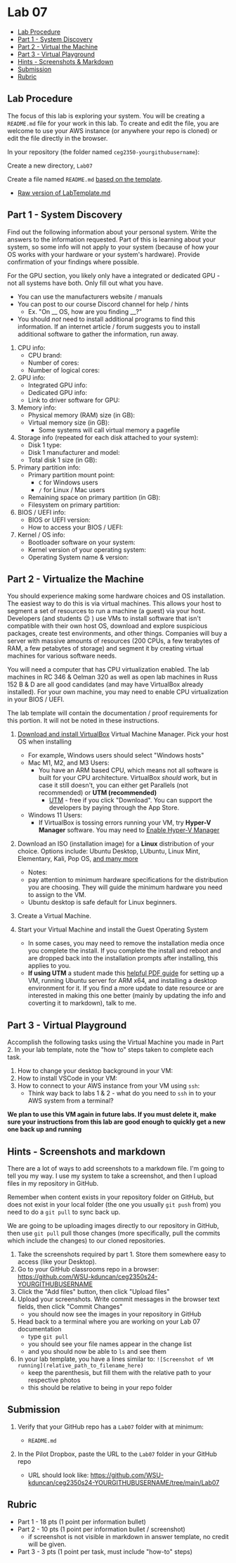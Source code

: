 # Lab 07

- [Lab Procedure](#Lab-Procedure)
- [Part 1 - System Discovery](#part-1---system-discovery)
- [Part 2 - Virtual the Machine](#part-2---virtualize-the-machine)
- [Part 3 - Virtual Playground](#part-3---virtual-playground)
- [Hints - Screenshots & Markdown](#hints---screenshots-and-markdown)
- [Submission](#Submission)
- [Rubric](#Rubric)

## Lab Procedure

The focus of this lab is exploring your system. You will be creating a `README.md` file for your work in this lab. To create and edit the file, you are welcome to use your AWS instance (or anywhere your repo is cloned) or edit the file directly in the browser.

In your repository (the folder named `ceg2350-yourgithubusername`):

Create a new directory, `Lab07`

Create a file named `README.md` [based on the template](LabTemplate.md).

- [Raw version of LabTemplate.md](https://raw.githubusercontent.com/pattonsgirl/CEG2350/main/Labs/Lab07/LabTemplate.md)

## Part 1 - System Discovery

Find out the following information about your personal system. Write the answers to the information requested. Part of this is learning about your system, so some info will not apply to your system (because of how your OS works with your hardware or your system's hardware). Provide confirmation of your findings where possible.

For the GPU section, you likely only have a integrated or dedicated GPU - not all systems have both.  Only fill out what you have.

- You can use the manufacturers website / manuals
- You can post to our course Discord channel for help / hints
  - Ex. "On \_\_ OS, how are you finding \_\_?"
- You should _not_ need to install additional programs to find this information. If an internet article / forum suggests you to install additional software to gather the information, run away.

1. CPU info:
    - CPU brand:
    - Number of cores:
    - Number of logical cores:
2. GPU info:
    - Integrated GPU info:
    - Dedicated GPU info: 
    - Link to driver software for GPU: 
3. Memory info:
    - Physical memory (RAM) size (in GB):
    - Virtual memory size (in GB):
      - Some systems will call virtual memory a pagefile
4. Storage info (repeated for each disk attached to your system): 
    - Disk 1 type:
    - Disk 1 manufacturer and model:
    - Total disk 1 size (in GB):
5. Primary partition info:
    - Primary partition mount point:
      - `C` for Windows users
      - `/` for Linux / Mac users
    - Remaining space on primary partition (in GB):
    - Filesystem on primary partition:
6. BIOS / UEFI info: 
    - BIOS or UEFI version: 
    - How to access your BIOS / UEFI:
7. Kernel / OS info:
    - Bootloader software on your system: 
    - Kernel version of your operating system:
    - Operating System name & version: 

## Part 2 - Virtualize the Machine

You should experience making some hardware choices and OS installation.  The easiest way to do this is via virtual machines.  This allows your host to segment a set of resources to run a machine (a guest) via your host.  Developers (and students :wink: ) use VMs to install software that isn't compatible with their own host OS, download and explore suspicious packages, create test environments, and other things.  Companies will buy a server with massive amounts of resources (200 CPUs, a few terabytes of RAM, a few petabytes of storage) and segment it by creating virtual machines for various software needs.

You will need a computer that has CPU virtualization enabled. The lab machines in RC 346 & Oelman 320 as well as open lab machines in Russ 152 B & D are all good candidates (and may have VirtualBox already installed). For your own machine, you may need to enable CPU virtualization in your BIOS / UEFI.

The lab template will contain the documentation / proof requirements for this portion.  It will not be noted in these instructions.

1. [Download and install VirtualBox](https://www.virtualbox.org/wiki/Downloads) Virtual Machine Manager.  Pick your host OS when installing
    - For example, Windows users should select "Windows hosts"
    - Mac M1, M2, and M3 Users:
      - You have an ARM based CPU, which means not all software is built for your CPU architecture.  VirtualBox *should* work, but in case it still doesn't, you can either get Parallels (not recommended) or **UTM (recommended)**
        - [UTM](https://mac.getutm.app/) - free if you click "Download". You can support the developers by paying through the App Store.
    - Windows 11 Users:
      - If VirtualBox is tossing errors running your VM, try **Hyper-V Manager** software.  You may need to [Enable Hyper-V Manager](https://www.groovypost.com/howto/enable-virtualization-in-windows-11/)
 
2. Download an ISO (installation image) for a **Linux** distribution of your choice.  Options include: Ubuntu Desktop, LUbuntu, Linux Mint, Elementary, Kali, Pop OS, [and many more](https://distrowatch.com/)  
   - Notes: 
    - pay attention to minimum hardware specifications for the distribution you are choosing.  They will guide the minimum hardware you need to assign to the VM.
    - Ubuntu desktop is safe default for Linux beginners.
3. Create a Virtual Machine.
4. Start your Virtual Machine and install the Guest Operating System
    - In some cases, you may need to remove the installation media once you complete the install.  If you complete the install and reboot and are dropped back into the installation prompts after installing, this applies to you.
    - **If using UTM** a student made this [helpful PDF guide](UTM-Ubuntu-Setup.pdf) for setting up a VM, running Ubuntu server for ARM x64, and installing a desktop environment for it.  If you find a more update to date resource or are interested in making this one better (mainly by updating the info and coverting it to markdown), talk to me.
    

## Part 3 - Virtual Playground

Accomplish the following tasks using the Virtual Machine you made in Part 2.  In your lab template, note the "how to" steps taken to complete each task.

1. How to change your desktop background in your VM:
2. How to install VSCode in your VM:
3. How to connect to your AWS instance from your VM using `ssh`:
    - Think way back to labs 1 & 2 - what do you need to `ssh` in to your AWS system from a terminal?

**We plan to use this VM again in future labs.  If you must delete it, make sure your instructions from this lab are good enough to quickly get a new one back up and running**

## Hints - Screenshots and markdown

There are a lot of ways to add screenshots to a markdown file. I'm going to tell you my way. I use my system to take a screenshot, and then I upload files in my repository in GitHub.

Remember when content exists in your repository folder on GitHub, but does not exist in your local folder (the one you usually `git push` from) you need to do a `git pull` to sync back up.

We are going to be uploading images directly to our repository in GitHub, then use `git pull` pull those changes (more specifically, pull the commits which include the changes) to our cloned repositories.

1. Take the screenshots required by part 1. Store them somewhere easy to access (like your Desktop).
2. Go to your GitHub classrooms repo in a browser: https://github.com/WSU-kduncan/ceg2350s24-YOURGITHUBUSERNAME
3. Click the "Add files" button, then click "Upload files"
4. Upload your screenshots. Write commit messages in the browser text fields, then click "Commit Changes"
   - you should now see the images in your repository in GitHub
5. Head back to a terminal where you are working on your Lab 07 documentation
   - type `git pull`
   - you should see your file names appear in the change list
   - and you should now be able to `ls` and see them
6. In your lab template, you have a lines similar to: `![Screenshot of VM running](relative_path_to_filename_here)`
   - keep the parenthesis, but fill them with the relative path to your respective photos
   - this should be relative to being in your repo folder

## Submission

1. Verify that your GitHub repo has a `Lab07` folder with at minimum:

   - `README.md`

2. In the Pilot Dropbox, paste the URL to the `Lab07` folder in your GitHub repo
   - URL should look like: https://github.com/WSU-kduncan/ceg2350s24-YOURGITHUBUSERNAME/tree/main/Lab07

## Rubric

- Part 1 - 18 pts (1 point per information bullet)
- Part 2 - 10 pts (1 point per information bullet / screenshot)
    - if screenshot is not visible in markdown in answer template, no credit will be given.
- Part 3 - 3 pts (1 point per task, must include "how-to" steps)

